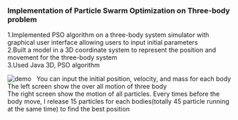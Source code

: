 ### Implementation of Particle Swarm Optimization on Three-body problem 
1.Implemented PSO algorithm on a three-body system simulator with graphical user interface allowing users to input initial parameters  
2.Built a model in a 3D coordinate system to represent the position and movement for the three-body system    
3.Used Java 3D, PSO algorithm   
  
![demo](https://github.com/gobackhuoxing/Three-body-problem-PSO-INFO6205/blob/master/picture/demo.png)
  
You can input the initial position, velocity, and mass for each body 
The left screen show the over all motion of three body  
The right screen show the motion of all particles. Every times before the body move, I release 15 particles for each bodies(totally 45 particle running at the same time) to find the best position  

